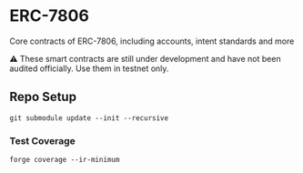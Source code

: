 # ERC-7806
Core contracts of ERC-7806, including accounts, intent standards and more

⚠️ These smart contracts are still under development and have not been audited officially. Use them in testnet only.

## Repo Setup
```
git submodule update --init --recursive
```

### Test Coverage
```
forge coverage --ir-minimum
```

